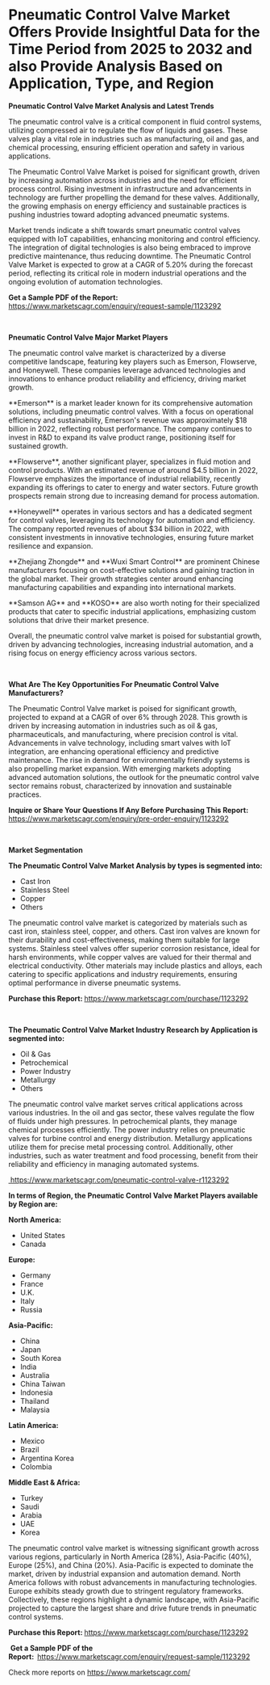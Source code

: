 <p><h1>Pneumatic Control Valve Market Offers Provide Insightful Data for the Time Period from 2025 to 2032 and also Provide Analysis Based on Application, Type, and Region</h1></p><p><strong>Pneumatic Control Valve Market Analysis and Latest Trends</strong></p>
<p><p>The pneumatic control valve is a critical component in fluid control systems, utilizing compressed air to regulate the flow of liquids and gases. These valves play a vital role in industries such as manufacturing, oil and gas, and chemical processing, ensuring efficient operation and safety in various applications.</p><p>The Pneumatic Control Valve Market is poised for significant growth, driven by increasing automation across industries and the need for efficient process control. Rising investment in infrastructure and advancements in technology are further propelling the demand for these valves. Additionally, the growing emphasis on energy efficiency and sustainable practices is pushing industries toward adopting advanced pneumatic systems.</p><p>Market trends indicate a shift towards smart pneumatic control valves equipped with IoT capabilities, enhancing monitoring and control efficiency. The integration of digital technologies is also being embraced to improve predictive maintenance, thus reducing downtime. The Pneumatic Control Valve Market is expected to grow at a CAGR of 5.20% during the forecast period, reflecting its critical role in modern industrial operations and the ongoing evolution of automation technologies.</p></p>
<p><strong>Get a Sample PDF of the Report:&nbsp;</strong> <a href="https://www.marketscagr.com/enquiry/request-sample/1123292?utm_campaign=2994&utm_medium=2&utm_source=Github&utm_content=ia&utm_term=08042025&utm_id=pneumatic-control-valve">https://www.marketscagr.com/enquiry/request-sample/1123292</a></p>
<p>&nbsp;</p>
<p><strong>Pneumatic Control Valve Major Market Players</strong></p>
<p><p>The pneumatic control valve market is characterized by a diverse competitive landscape, featuring key players such as Emerson, Flowserve, and Honeywell. These companies leverage advanced technologies and innovations to enhance product reliability and efficiency, driving market growth.</p><p>**Emerson** is a market leader known for its comprehensive automation solutions, including pneumatic control valves. With a focus on operational efficiency and sustainability, Emerson's revenue was approximately $18 billion in 2022, reflecting robust performance. The company continues to invest in R&D to expand its valve product range, positioning itself for sustained growth.</p><p>**Flowserve**, another significant player, specializes in fluid motion and control products. With an estimated revenue of around $4.5 billion in 2022, Flowserve emphasizes the importance of industrial reliability, recently expanding its offerings to cater to energy and water sectors. Future growth prospects remain strong due to increasing demand for process automation.</p><p>**Honeywell** operates in various sectors and has a dedicated segment for control valves, leveraging its technology for automation and efficiency. The company reported revenues of about $34 billion in 2022, with consistent investments in innovative technologies, ensuring future market resilience and expansion.</p><p>**Zhejiang Zhongde** and **Wuxi Smart Control** are prominent Chinese manufacturers focusing on cost-effective solutions and gaining traction in the global market. Their growth strategies center around enhancing manufacturing capabilities and expanding into international markets.</p><p>**Samson AG** and **KOSO** are also worth noting for their specialized products that cater to specific industrial applications, emphasizing custom solutions that drive their market presence.</p><p>Overall, the pneumatic control valve market is poised for substantial growth, driven by advancing technologies, increasing industrial automation, and a rising focus on energy efficiency across various sectors.</p></p>
<p>&nbsp;</p>
<p><strong>What Are The Key Opportunities For Pneumatic Control Valve Manufacturers?</strong></p>
<p><p>The Pneumatic Control Valve market is poised for significant growth, projected to expand at a CAGR of over 6% through 2028. This growth is driven by increasing automation in industries such as oil & gas, pharmaceuticals, and manufacturing, where precision control is vital. Advancements in valve technology, including smart valves with IoT integration, are enhancing operational efficiency and predictive maintenance. The rise in demand for environmentally friendly systems is also propelling market expansion. With emerging markets adopting advanced automation solutions, the outlook for the pneumatic control valve sector remains robust, characterized by innovation and sustainable practices.</p></p>
<p><strong>Inquire or Share Your Questions If Any Before Purchasing This Report:</strong> <a href="https://www.marketscagr.com/enquiry/pre-order-enquiry/1123292?utm_campaign=2994&utm_medium=2&utm_source=Github&utm_content=ia&utm_term=08042025&utm_id=pneumatic-control-valve">https://www.marketscagr.com/enquiry/pre-order-enquiry/1123292</a></p>
<p>&nbsp;</p>
<p><strong>Market Segmentation</strong></p>
<p><strong>The Pneumatic Control Valve Market Analysis by types is segmented into:</strong></p>
<p><ul><li>Cast Iron</li><li>Stainless Steel</li><li>Copper</li><li>Others</li></ul></p>
<p><p>The pneumatic control valve market is categorized by materials such as cast iron, stainless steel, copper, and others. Cast iron valves are known for their durability and cost-effectiveness, making them suitable for large systems. Stainless steel valves offer superior corrosion resistance, ideal for harsh environments, while copper valves are valued for their thermal and electrical conductivity. Other materials may include plastics and alloys, each catering to specific applications and industry requirements, ensuring optimal performance in diverse pneumatic systems.</p></p>
<p><strong>Purchase this Report:&nbsp;</strong><a href="https://www.marketscagr.com/purchase/1123292?utm_campaign=2994&utm_medium=2&utm_source=Github&utm_content=ia&utm_term=08042025&utm_id=pneumatic-control-valve">https://www.marketscagr.com/purchase/1123292</a></p>
<p>&nbsp;</p>
<p><strong>The Pneumatic Control Valve Market Industry Research by Application is segmented into:</strong></p>
<p><ul><li>Oil & Gas</li><li>Petrochemical</li><li>Power Industry</li><li>Metallurgy</li><li>Others</li></ul></p>
<p><p>The pneumatic control valve market serves critical applications across various industries. In the oil and gas sector, these valves regulate the flow of fluids under high pressures. In petrochemical plants, they manage chemical processes efficiently. The power industry relies on pneumatic valves for turbine control and energy distribution. Metallurgy applications utilize them for precise metal processing control. Additionally, other industries, such as water treatment and food processing, benefit from their reliability and efficiency in managing automated systems.</p></p>
<p><a href="https://www.marketscagr.com/pneumatic-control-valve-r1123292?utm_campaign=2994&utm_medium=2&utm_source=Github&utm_content=ia&utm_term=08042025&utm_id=pneumatic-control-valve">&nbsp;https://www.marketscagr.com/pneumatic-control-valve-r1123292</a></p>
<p><strong>In terms of Region, the Pneumatic Control Valve Market Players available by Region are:</strong></p>
<p>
    <p> <strong> North America: </strong>
        <ul>
            <li>United States</li>
            <li>Canada</li>
        </ul>
        </p> 
    <p> <strong> Europe: </strong>
        <ul>
            <li>Germany</li>
            <li>France</li>
            <li>U.K.</li>
            <li>Italy</li>
            <li>Russia</li>
        </ul>
        </p> 
    <p> <strong> Asia-Pacific: </strong>
        <ul>
            <li>China</li>
            <li>Japan</li>
            <li>South Korea</li>
            <li>India</li>
            <li>Australia</li>
            <li>China Taiwan</li>
            <li>Indonesia</li>
            <li>Thailand</li>
            <li>Malaysia</li>
        </ul>
        </p> 
    <p> <strong> Latin America: </strong>
        <ul>
            <li>Mexico</li>
            <li>Brazil</li>
            <li>Argentina Korea</li>
            <li>Colombia</li>
        </ul>
        </p> 
    <p> <strong> Middle East & Africa: </strong>
        <ul>
            <li>Turkey</li>
            <li>Saudi</li>
            <li>Arabia</li>
            <li>UAE</li>
            <li>Korea</li>
        </ul>
    </p>
    </p>
<p><p>The pneumatic control valve market is witnessing significant growth across various regions, particularly in North America (28%), Asia-Pacific (40%), Europe (25%), and China (20%). Asia-Pacific is expected to dominate the market, driven by industrial expansion and automation demand. North America follows with robust advancements in manufacturing technologies. Europe exhibits steady growth due to stringent regulatory frameworks. Collectively, these regions highlight a dynamic landscape, with Asia-Pacific projected to capture the largest share and drive future trends in pneumatic control systems.</p></p>
<p><strong>Purchase this Report: </strong><a href="https://www.marketscagr.com/purchase/1123292?utm_campaign=2994&utm_medium=2&utm_source=Github&utm_content=ia&utm_term=08042025&utm_id=pneumatic-control-valve">https://www.marketscagr.com/purchase/1123292</a></p>
<p>&nbsp;<strong>Get a Sample PDF of the Report:&nbsp;&nbsp;</strong><a href="https://www.marketscagr.com/enquiry/request-sample/1123292?utm_campaign=2994&utm_medium=2&utm_source=Github&utm_content=ia&utm_term=08042025&utm_id=pneumatic-control-valve">https://www.marketscagr.com/enquiry/request-sample/1123292</a></p>
<p><strong></strong></p>
<p>Check more reports on <a href="https://www.marketscagr.com/?utm_campaign=2994&utm_medium=2&utm_source=Github&utm_content=ia&utm_term=08042025&utm_id=pneumatic-control-valve">https://www.marketscagr.com/</a></p>